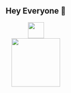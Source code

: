 <div align="center">
  <h2>Hey Everyone 👋</h2>
  <img src="https://cdn3.emoji.gg/emojis/5643_github_octocat.png" width="43px" height="43px"/>
  <br/>
  <img height="130px" src="https://github-readme-stats.vercel.app/api?username=gauravaptecmaug25-ui&show_icons=true&theme=default" />
</div>
